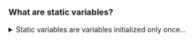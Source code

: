 ### What are static variables?
<details>
<summary> Static variables are variables initialized only once... </summary>
- Static variables are variables initialized only once. The compiler persists with the variable until the end of the program. Static variables can be defined inside or outside the function. They are local to the block. The default value of static variables is zero and are alive until the execution of the program.

```C
static data_type var_name = var_value;
```

example:

```C
#include <stdio.h>
int fun()
{
	static int count = 0;
	count++;
	return count;
}

int main()
{
	printf("%d ", fun());
	printf("%d ", fun());
	return (0);
}
```

- A static variable remains in memory while the program is running whilst a normal variable gets cleared when the function call is over.
- Static variables are allocated memory in data segment, not in the stack segment.
- Static variables (like global variables) are initialized as 0 if not initialized explicitly.
- In C, static variables can only be initialized using constant literals.
- Static global variables and functions are also possible in C/C++. The purpose of these is to limit the scope of a variable or function to a file.
- Static variables should not be declared inside structures.
</details>